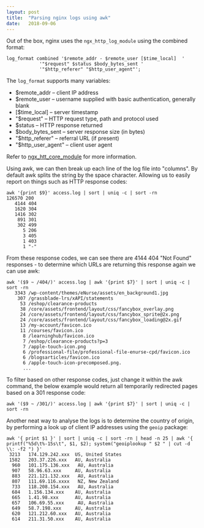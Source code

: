 ```yaml
---
layout: post
title:  "Parsing nginx logs using awk"
date:   2018-09-06
---
```


Out of the box, nginx uses the `ngx_http_log_module` using the combined format:

```
log_format combined '$remote_addr - $remote_user [$time_local]  '
            '"$request" $status $body_bytes_sent '
            '"$http_referer" "$http_user_agent"';
```

The `log_format` supports many variables:

- $remote_addr – client IP address
- $remote_user – username supplied with basic authentication, generally blank
- [$time_local] – server timestamp
- "$request" – HTTP request type, path and protocol used
- $status – HTTP response returned
- $body_bytes_sent – server response size (in bytes)
- "$http_referer" – referral URL (if present)
- "$http_user_agent" – client user agent

Refer to [ngx_htt_core_module](http://nginx.org/en/docs/http/ngx_http_core_module.html#variables) for more information.

Using awk, we can then break up each line of the log file into "columns". By default awk splits the string by the space character. Allowing us to easily report on things such as HTTP response codes:

```
awk '{print $9}' access.log | sort | uniq -c | sort -rn
126570 200
   4144 404
   1620 304
   1416 302
    891 301
    302 499
      5 206
      3 405
      1 403
      1 "-"
```

From these response codes, we can see there are 4144 404 "Not Found" responses - to determine which URLs are returning this response again we can use awk:

```
awk '($9 ~ /404/)' access.log | awk '{print $7}' | sort | uniq -c | sort -rn
   3343 /wp-content/themes/eNurse/assets/en_background1.jpg
    307 /grassblade-lrs/xAPI/statements
     53 /eshop/clearance-products
     38 /core/assets/frontend/layout/css/fancybox_overlay.png
     24 /core/assets/frontend/layout/css/fancybox_sprite@2x.png
     24 /core/assets/frontend/layout/css/fancybox_loading@2x.gif
     13 /my-account/favicon.ico
     11 /courses/favicon.ico
      8 /learninghub/favicon.ico
      7 /eshop/clearance-products?p=3
      7 /apple-touch-icon.png
      6 /professional-file/professional-file-enurse-cpd/favicon.ico
      6 /blogsarticles/favicon.ico
      6 /apple-touch-icon-precomposed.png.
      ...
```

To filter based on other response codes, just change it within the awk command, the below example would return all temporarily redirected pages based on a 301 response code:

```
awk '($9 ~ /301/)' access.log | awk '{print $7}' | sort | uniq -c | sort -rn
```

Another neat way to analyse the logs is to determine the country of origin, by performing a look up of client IP addresses using the `geoip` package:

```
awk '{ print $1 }' | sort | uniq -c | sort -rn | head -n 25 | awk '{ printf("%5d\t%-15s\t", $1, $2); system("geoiplookup " $2 " | cut -d \\: -f2 ") }'
 3213   174.129.242.xxx  US, United States
 1582   203.37.226.xxx   AU, Australia
  960   101.175.136.xxx   AU, Australia
  907   58.96.63.xxx     AU, Australia
  883   221.121.132.xxx   AU, Australia
  807   111.69.116.xxxx   NZ, New Zealand
  733   118.208.154.xxx   AU, Australia
  684   1.156.134.xxx    AU, Australia
  665   1.41.98.xxx      AU, Australia
  657   106.69.55.xxx     AU, Australia
  649   58.7.198.xxx     AU, Australia
  620   121.212.60.xxx   AU, Australia
  614   211.31.50.xxx    AU, Australia

```